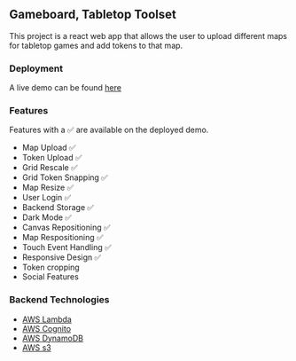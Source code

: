 

## Gameboard, Tabletop Toolset

This project is a react web app that allows the user to upload different maps for tabletop games and add tokens to that map.

### Deployment
A live demo can be found [here](https://farrare.github.io/GameBoard/)

### Features

Features with a ✅ are available on the deployed demo.

- Map Upload            ✅
- Token Upload          ✅
- Grid Rescale          ✅
- Grid Token Snapping   ✅
- Map Resize            ✅
- User Login            ✅
- Backend Storage       ✅
- Dark Mode             ✅
- Canvas Repositioning  ✅ 
- Map Respositioning    ✅
- Touch Event Handling  ✅
- Responsive Design     ✅
- Token cropping
- Social Features

### Backend Technologies

- [AWS Lambda](https://aws.amazon.com/lambda/)
- [AWS Cognito](https://aws.amazon.com/cognito/)
- [AWS DynamoDB](https://aws.amazon.com/dynamodb/)
- [AWS s3](https://aws.amazon.com/se/)
